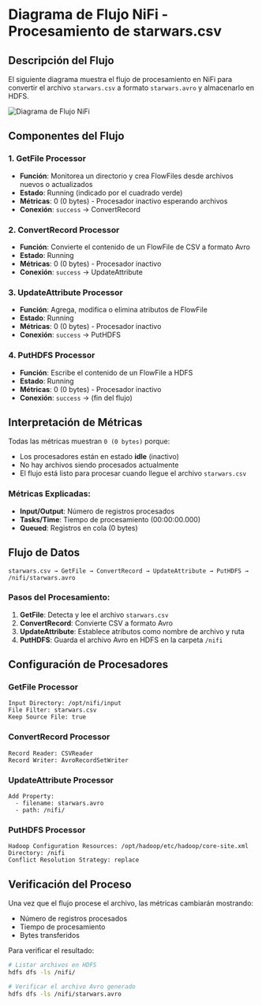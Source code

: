 # Diagrama de Flujo NiFi - Procesamiento de starwars.csv

## Descripción del Flujo

El siguiente diagrama muestra el flujo de procesamiento en NiFi para convertir el archivo `starwars.csv` a formato `starwars.avro` y almacenarlo en HDFS.

![Diagrama de Flujo NiFi](images/nifi-flow-diagram.jpg)

## Componentes del Flujo

### 1. GetFile Processor
- **Función**: Monitorea un directorio y crea FlowFiles desde archivos nuevos o actualizados
- **Estado**: Running (indicado por el cuadrado verde)
- **Métricas**: 0 (0 bytes) - Procesador inactivo esperando archivos
- **Conexión**: `success` → ConvertRecord

### 2. ConvertRecord Processor  
- **Función**: Convierte el contenido de un FlowFile de CSV a formato Avro
- **Estado**: Running
- **Métricas**: 0 (0 bytes) - Procesador inactivo
- **Conexión**: `success` → UpdateAttribute

### 3. UpdateAttribute Processor
- **Función**: Agrega, modifica o elimina atributos de FlowFile
- **Estado**: Running  
- **Métricas**: 0 (0 bytes) - Procesador inactivo
- **Conexión**: `success` → PutHDFS

### 4. PutHDFS Processor
- **Función**: Escribe el contenido de un FlowFile a HDFS
- **Estado**: Running
- **Métricas**: 0 (0 bytes) - Procesador inactivo
- **Conexión**: `success` → (fin del flujo)

## Interpretación de Métricas

Todas las métricas muestran `0 (0 bytes)` porque:
- Los procesadores están en estado **idle** (inactivo)
- No hay archivos siendo procesados actualmente
- El flujo está listo para procesar cuando llegue el archivo `starwars.csv`

### Métricas Explicadas:
- **Input/Output**: Número de registros procesados
- **Tasks/Time**: Tiempo de procesamiento (00:00:00.000)
- **Queued**: Registros en cola (0 bytes)

## Flujo de Datos

```
starwars.csv → GetFile → ConvertRecord → UpdateAttribute → PutHDFS → /nifi/starwars.avro
```

### Pasos del Procesamiento:

1. **GetFile**: Detecta y lee el archivo `starwars.csv`
2. **ConvertRecord**: Convierte CSV a formato Avro
3. **UpdateAttribute**: Establece atributos como nombre de archivo y ruta
4. **PutHDFS**: Guarda el archivo Avro en HDFS en la carpeta `/nifi`

## Configuración de Procesadores

### GetFile Processor
```properties
Input Directory: /opt/nifi/input
File Filter: starwars.csv
Keep Source File: true
```

### ConvertRecord Processor
```properties
Record Reader: CSVReader
Record Writer: AvroRecordSetWriter
```

### UpdateAttribute Processor
```properties
Add Property:
  - filename: starwars.avro
  - path: /nifi/
```

### PutHDFS Processor
```properties
Hadoop Configuration Resources: /opt/hadoop/etc/hadoop/core-site.xml
Directory: /nifi
Conflict Resolution Strategy: replace
```

## Verificación del Proceso

Una vez que el flujo procese el archivo, las métricas cambiarán mostrando:
- Número de registros procesados
- Tiempo de procesamiento
- Bytes transferidos

Para verificar el resultado:
```bash
# Listar archivos en HDFS
hdfs dfs -ls /nifi/

# Verificar el archivo Avro generado
hdfs dfs -ls /nifi/starwars.avro
```
